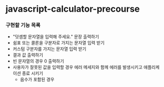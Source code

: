 # javascript-calculator-precourse

### 구현할 기능 목록

- "덧셈할 문자열을 입력해 주세요." 문장 출력하기
- 쉼표 또는 콜론을 구분자로 가지는 문자열 입력 받기
- 커스텀 구분자를 가지는 문자열 입력 받기
- 결과 값 출력하기
- 빈 문자열의 경우 0 출력하기
- 사용자가 잘못된 값을 입력할 경우 에러 메세지와 함께 에러를 발생시키고 애플리케이션 종료 시키기
  - 음수가 포함된 경우
